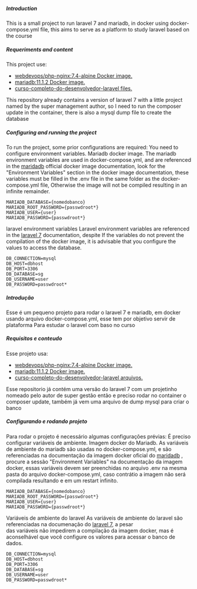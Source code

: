 
##### Introduction
This is a small project to run laravel 7 and mariadb, in docker using docker-compose.yml file, this aims to serve as a platform to study laravel based on the course

##### Requeriments and content
This project use:
 - [webdevops/php-nginx:7.4-alpine Docker image.](https://dockerfile.readthedocs.io/en/latest/content/DockerImages/dockerfiles/php-nginx.html)
 - [mariadb:11.1.2 Docker image.](https://hub.docker.com/_/mariadb)
 - [curso-completo-do-desenvolvedor-laravel files.](https://www.udemy.com/course/curso-completo-do-desenvolvedor-laravel/)

 This repository already contains a version of laravel 7 with a little project named by the super management author, so I need to run the composer update in the container, there is also a mysql dump file to create the database

##### Configuring and running the project

To run the project, some prior configurations are required:
You need to configure environment variables.
Mariadb docker image.
The mariadb environment variables are used in docker-compose.yml, and are referenced in the [maridadb](https://hub.docker.com/_/mariadb) official docker image documentation,
look for the "Environment Variables" section in the docker image documentation, these variables must be filled in the .env file in the same folder as the docker-compose.yml file,
Otherwise the image will not be compiled resulting in an infinite remainder.

    MARIADB_DATABASE={nomedobanco}
    MARIADB_ROOT_PASSWORD={passwdroot*}
    MARIADB_USER={user}
    MARIADB_PASSWORD={passwdroot*}

laravel environment variables
Laravel environment variables are referenced in the [laravel 7](https://laravel.com/docs/7.x/configuration#environment-configuration) documentation, despite
If the variables do not prevent the compilation of the docker image, it is advisable that you configure the values to access the database.

    DB_CONNECTION=mysql
    DB_HOST=dbhost
    DB_PORT=3306
    DB_DATABASE=sg
    DB_USERNAME=user
    DB_PASSWORD=passwdroot*


##### Introdução
Esse é um pequeno projeto para rodar o laravel 7 e mariadb, em docker usando arquivo  docker-compose.yml,  esse tem por objetivo servir de plataforma Para estudar o laravel com baso no curso

##### Requisitos e conteudo
Esse projeto usa:
 - [webdevops/php-nginx:7.4-alpine Docker image.](https://dockerfile.readthedocs.io/en/latest/content/DockerImages/dockerfiles/php-nginx.html)
 - [mariadb:11.1.2 Docker image.](https://hub.docker.com/_/mariadb)
 - [curso-completo-do-desenvolvedor-laravel arquivos.](https://www.udemy.com/course/curso-completo-do-desenvolvedor-laravel/)

Esse repositorio já contém  uma versão do laravel 7 com um projetinho nomeado pelo autor de super gestão então e preciso rodar no container o composer update, também já vem uma arquivo de dump mysql para criar o banco

##### Configurando e rodando projeto

Para rodar o projeto é necessário algumas configurações prévias:
É preciso configurar variáveis de ambiente.
Imagem docker do Mariadb.
As variáveis de ambiente do mariadb são usadas no docker-compose.yml, e são referenciadas na documentação da imagem docker oficial do [maridadb](https://hub.docker.com/_/mariadb) , 
procure a sessão "Environment Variables" na documentação da imagem docker, essas variáveis devem ser preenchidas no arquivo .env na mesma pasta do arquivo docker-compose.yml,
caso contrátio a imagem não será compilada resultando e em um restart infinito.

    MARIADB_DATABASE={nomedobanco}
    MARIADB_ROOT_PASSWORD={passwdroot*}
    MARIADB_USER={user}
    MARIADB_PASSWORD={passwdroot*}

Variáveis de ambiente do laravel
As variáveis de ambiente do laravel são referenciadas na documenação do [laravel 7](https://laravel.com/docs/7.x/configuration#environment-configuration), a pesar   
das variáveis não impedirem a compilação da imagem docker, mas é aconselhável que você configure os valores para acessar o banco de dados.

    DB_CONNECTION=mysql
    DB_HOST=dbhost
    DB_PORT=3306
    DB_DATABASE=sg
    DB_USERNAME=user
    DB_PASSWORD=passwdroot*

